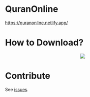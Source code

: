 # QuranOnline
https://quranonline.netlify.app/

# How to Download?  
<p>
<p align="center">
  <img src="https://github.com/SaidRH/QuranOnline/blob/master/images/download.gif">  
<p>
  
# Contribute  

See [issues](https://github.com/SaidRH/QuranOnline/issues).
